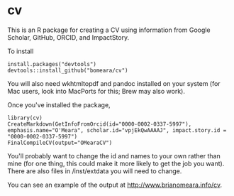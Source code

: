 # cv
This is an R package for creating a CV using information from Google Scholar, GitHub, ORCID, and ImpactStory.

To install

```{r}
install.packages("devtools")
devtools::install_github("bomeara/cv")
```

You will also need wkhtmltopdf and pandoc installed on your system (for Mac users, look into MacPorts for this; Brew may also work).

Once you've installed the package,

```{r}
library(cv)
CreateMarkdown(GetInfoFromOrcid(id="0000-0002-0337-5997"), emphasis.name="O'Meara", scholar.id="vpjEkQwAAAAJ", impact.story.id = "0000-0002-0337-5997")
FinalCompileCV(output="OMearaCV")
```

You'll probably want to change the id and names to your own rather than mine (for one thing, this could make it more likely to get the job you want). There are also files in /inst/extdata you will need to change.

You can see an example of the output at http://www.brianomeara.info/cv.
